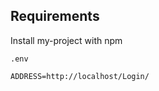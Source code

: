 
## Requirements

Install my-project with npm

`.env`

```env
ADDRESS=http://localhost/Login/








```
    

 